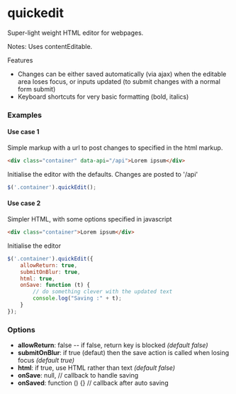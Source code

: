 # quickedit
Super-light weight HTML editor for webpages. 

Notes: Uses contentEditable.

Features

- Changes can be either saved automatically (via ajax) when the editable area loses focus, or inputs updated (to submit changes with a normal form submit)
- Keyboard shortcuts for very basic formatting (bold, italics)

### Examples

#### Use case 1

Simple markup with a url to post changes to specified in the html markup.

```html
<div class="container" data-api="/api">Lorem ipsum</div>
```

Initialise the editor with the defaults. Changes are posted to '/api'

```javascript
$('.container').quickEdit();
```

#### Use case 2

Simpler HTML, with some options specified in javascript

```html
<div class="container">Lorem ipsum</div>
```

Initialise the editor

```javascript
$('.container').quickEdit({
	allowReturn: true,
	submitOnBlur: true,
	html: true,
	onSave: function (t) {
		// do something clever with the updated text
		console.log("Saving :" + t);
	}
});
```



### Options

- **allowReturn**: false -- if false, return key is blocked  *(default false)*
- **submitOnBlur**: if true (defaut) then the save action is called when losing focus  *(default true)*
- **html**:  if true, use HTML rather than text *(default false)*
- **onSave**: null, // callback to handle saving
- **onSaved**: function () {} // callback after auto saving

